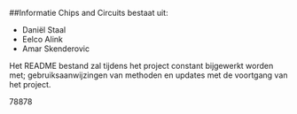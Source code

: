 ##Informatie
Chips and Circuits bestaat uit:

- Daniël Staal
- Eelco Alink
- Amar Skenderovic

Het README bestand zal tijdens het project constant bijgewerkt worden met; gebruiksaanwijzingen van methoden en updates met de voortgang van het project. 




78878